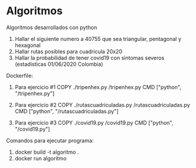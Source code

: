 # Algoritmos
Algoritmos desarrollados con python


1. Hallar el siguiente numero a 40755 que sea triangular, pentagonal y hexagonal
2. Hallar rutas posibles para cuadricula 20x20 
3. Hallar la probabilidad de tener covid19 con sintomas severos (estadisticas 01/06/2020 Colombia)

Dockerfile:
1. Para ejercicio #1 
COPY ./tripenhex.py /tripenhex.py
CMD ["python", "/tripenhex.py"]

2. Para ejercicio #2
COPY ./rutascuadriculadas.py /rutascuadriculadas.py
CMD ["python", "/rutascuadriculadas.py"] 

3. Para ejercicio #3
COPY ./covid19.py /covid19.py
CMD ["python", "/covid19.py"] 

Comandos para ejecutar programa:
1. docker build -t algoritmo .
2. docker run algoritmo
